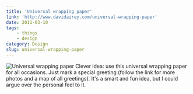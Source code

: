 ```yaml
---
title: 'Universal wrapping paper'
link: 'http://www.davidairey.com/universal-wrapping-paper'
date: 2011-03-10
tags:
    - things
    - design
category: Design
slug: universal-wrapping-paper
---
```


![](http://www.davidairey.com/images/packaging/universal-wrapping-paper-1.jpg "Universal wrapping paper")
Clever idea: use this universal wrapping paper for all occasions. Just mark a special greeting
(follow the link for more photos and a map of all greetings). It's a smart and fun idea, but I could
argue over the personal feel to it.
